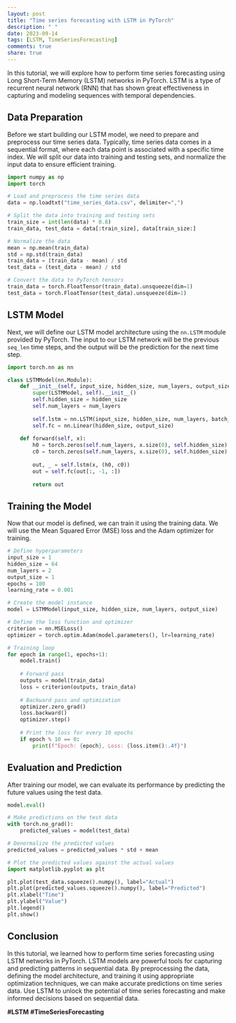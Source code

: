```yaml
---
layout: post
title: "Time series forecasting with LSTM in PyTorch"
description: " "
date: 2023-09-14
tags: [LSTM, TimeSeriesForecasting]
comments: true
share: true
---
```


In this tutorial, we will explore how to perform time series forecasting using Long Short-Term Memory (LSTM) networks in PyTorch. LSTM is a type of recurrent neural network (RNN) that has shown great effectiveness in capturing and modeling sequences with temporal dependencies.

## Data Preparation

Before we start building our LSTM model, we need to prepare and preprocess our time series data. Typically, time series data comes in a sequential format, where each data point is associated with a specific time index. We will split our data into training and testing sets, and normalize the input data to ensure efficient training.

```python
import numpy as np
import torch

# Load and preprocess the time series data
data = np.loadtxt("time_series_data.csv", delimiter=",")

# Split the data into training and testing sets
train_size = int(len(data) * 0.8)
train_data, test_data = data[:train_size], data[train_size:]

# Normalize the data
mean = np.mean(train_data)
std = np.std(train_data)
train_data = (train_data - mean) / std
test_data = (test_data - mean) / std

# Convert the data to PyTorch tensors
train_data = torch.FloatTensor(train_data).unsqueeze(dim=1)
test_data = torch.FloatTensor(test_data).unsqueeze(dim=1)
```

## LSTM Model

Next, we will define our LSTM model architecture using the `nn.LSTM` module provided by PyTorch. The input to our LSTM network will be the previous `seq_len` time steps, and the output will be the prediction for the next time step.

```python
import torch.nn as nn

class LSTMModel(nn.Module):
    def __init__(self, input_size, hidden_size, num_layers, output_size):
        super(LSTMModel, self).__init__()
        self.hidden_size = hidden_size
        self.num_layers = num_layers
        
        self.lstm = nn.LSTM(input_size, hidden_size, num_layers, batch_first=True)
        self.fc = nn.Linear(hidden_size, output_size)
        
    def forward(self, x):
        h0 = torch.zeros(self.num_layers, x.size(0), self.hidden_size).to(x.device)
        c0 = torch.zeros(self.num_layers, x.size(0), self.hidden_size).to(x.device)
        
        out, _ = self.lstm(x, (h0, c0))
        out = self.fc(out[:, -1, :])
        
        return out
```

## Training the Model

Now that our model is defined, we can train it using the training data. We will use the Mean Squared Error (MSE) loss and the Adam optimizer for training.

```python
# Define hyperparameters
input_size = 1
hidden_size = 64
num_layers = 2
output_size = 1
epochs = 100
learning_rate = 0.001

# Create the model instance
model = LSTMModel(input_size, hidden_size, num_layers, output_size)

# Define the loss function and optimizer
criterion = nn.MSELoss()
optimizer = torch.optim.Adam(model.parameters(), lr=learning_rate)

# Training loop
for epoch in range(1, epochs+1):
    model.train()
    
    # Forward pass
    outputs = model(train_data)
    loss = criterion(outputs, train_data)
    
    # Backward pass and optimization
    optimizer.zero_grad()
    loss.backward()
    optimizer.step()
    
    # Print the loss for every 10 epochs
    if epoch % 10 == 0:
        print(f"Epoch: {epoch}, Loss: {loss.item():.4f}")
```

## Evaluation and Prediction

After training our model, we can evaluate its performance by predicting the future values using the test data.

```python
model.eval()

# Make predictions on the test data
with torch.no_grad():
    predicted_values = model(test_data)

# Denormalize the predicted values
predicted_values = predicted_values * std + mean

# Plot the predicted values against the actual values
import matplotlib.pyplot as plt

plt.plot(test_data.squeeze().numpy(), label="Actual")
plt.plot(predicted_values.squeeze().numpy(), label="Predicted")
plt.xlabel("Time")
plt.ylabel("Value")
plt.legend()
plt.show()
```

## Conclusion

In this tutorial, we learned how to perform time series forecasting using LSTM networks in PyTorch. LSTM models are powerful tools for capturing and predicting patterns in sequential data. By preprocessing the data, defining the model architecture, and training it using appropriate optimization techniques, we can make accurate predictions on time series data. Use LSTM to unlock the potential of time series forecasting and make informed decisions based on sequential data.

**#LSTM** **#TimeSeriesForecasting**
